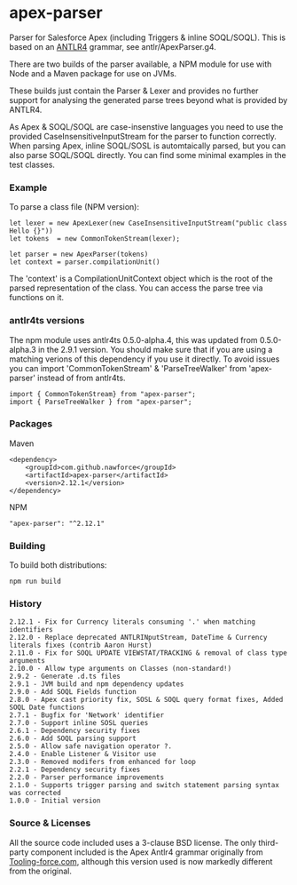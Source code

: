 apex-parser
===========

Parser for Salesforce Apex (including Triggers & inline SOQL/SOQL). This is based on an [ANTLR4](https://www.antlr.org/) grammar, see antlr/ApexParser.g4. 

There are two builds of the parser available, a NPM module for use with Node and a Maven package for use on JVMs.

These builds just contain the Parser & Lexer and provides no further support for analysing the generated parse trees beyond what is provided by ANTLR4. 

As Apex & SOQL/SOQL are case-insenstive languages you need to use the provided CaseInsensitiveInputStream for the parser to function correctly. When parsing Apex, inline SOQL/SOSL is automtaically parsed, but you can also parse SOQL/SOQL directly. You can find some minimal examples in the test classes. 

### Example
To parse a class file (NPM version):

    let lexer = new ApexLexer(new CaseInsensitiveInputStream("public class Hello {}"))
    let tokens  = new CommonTokenStream(lexer);

    let parser = new ApexParser(tokens)
    let context = parser.compilationUnit()

The 'context' is a CompilationUnitContext object which is the root of the parsed representation of the class. You can access the parse tree via functions on it.

### antlr4ts versions

The npm module uses antlr4ts 0.5.0-alpha.4, this was updated from 0.5.0-alpha.3 in the 2.9.1 version. You should make
sure that if you are using a matching verions of this dependency if you use it directly. To avoid issues you can 
import 'CommonTokenStream' & 'ParseTreeWalker' from 'apex-parser' instead of from antlr4ts.

    import { CommonTokenStream} from "apex-parser";
    import { ParseTreeWalker } from "apex-parser";

### Packages

Maven

    <dependency>
        <groupId>com.github.nawforce</groupId>
        <artifactId>apex-parser</artifactId>
        <version>2.12.1</version>
    </dependency>

NPM

    "apex-parser": "^2.12.1"

### Building
To build both distributions:

    npm run build

### History
    2.12.1 - Fix for Currency literals consuming '.' when matching identifiers
    2.12.0 - Replace deprecated ANTLRINputStream, DateTime & Currency literals fixes (contrib Aaron Hurst) 
    2.11.0 - Fix for SOQL UPDATE VIEWSTAT/TRACKING & removal of class type arguments
    2.10.0 - Allow type arguments on Classes (non-standard!)
    2.9.2 - Generate .d.ts files 
    2.9.1 - JVM build and npm dependency updates
    2.9.0 - Add SOQL Fields function
    2.8.0 - Apex cast priority fix, SOSL & SOQL query format fixes, Added SOQL Date functions 
    2.7.1 - Bugfix for 'Network' identifier
    2.7.0 - Support inline SOSL queries
    2.6.1 - Dependency security fixes
    2.6.0 - Add SOQL parsing support
    2.5.0 - Allow safe navigation operator ?.
    2.4.0 - Enable Listener & Visitor use
    2.3.0 - Removed modifers from enhanced for loop
    2.2.1 - Dependency security fixes
    2.2.0 - Parser performance improvements
    2.1.0 - Supports trigger parsing and switch statement parsing syntax was corrected
    1.0.0 - Initial version

### Source & Licenses

All the source code included uses a 3-clause BSD license. The only third-party component included is the Apex Antlr4 grammar originally from [Tooling-force.com](https://github.com/neowit/tooling-force.com), although this version used is now markedly different from the original.  
